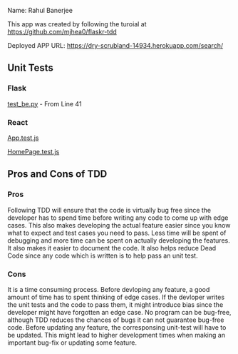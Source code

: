 Name: Rahul Banerjee

This app was created by following the turoial at https://github.com/mjhea0/flaskr-tdd

Deployed APP URL: https://dry-scrubland-14934.herokuapp.com/search/

## Unit Tests 
### Flask
[test_be.py](https://github.com/ECE444-2021Fall/project1-education-pathways-group-9-erlenmeyer/blob/Lab6-Rahul/carbon_be/src/test_be.py#L41) - From Line 41 

### React
[App.test.js](https://github.com/ECE444-2021Fall/project1-education-pathways-group-9-erlenmeyer/blob/Lab6-Rahul/carbon_fe/src/App.test.js)

[HomePage.test.js](https://github.com/ECE444-2021Fall/project1-education-pathways-group-9-erlenmeyer/blob/Lab6-Rahul/carbon_fe/src/components/Home/HomePage.test.js)

## Pros and Cons of TDD

### Pros
Following TDD will ensure that the code is virtually bug free since the developer has to spend time before writing any code to come up with edge cases. This also makes developing the actual feature easier since you know what to expect and test cases you need to pass. Less time will be spent of debugging and more time can be spent on actually developing the features. It also makes it easier to document the code. It also helps reduce Dead Code since any code which is written is to help pass an unit test.

### Cons 
It is a time consuming process. Before devloping any feature, a good amount of time has to spent thinking of edge cases. If the devloper writes the unit tests and the code to pass them, it might introduce bias since the developer might have forgotten an edge case. No program can be bug-free, although TDD reduces the chances of bugs it can not guarantee bug-free code. Before updating any feature, the corresponsing unit-test will have to be updated. This might lead to higher development times when making an important bug-fix or updating some feature.